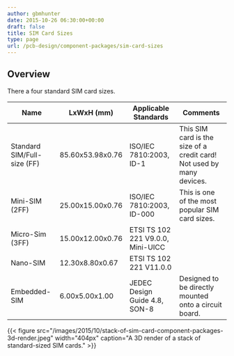 ```yaml
---
author: gbmhunter
date: 2015-10-26 06:30:00+00:00
draft: false
title: SIM Card Sizes
type: page
url: /pcb-design/component-packages/sim-card-sizes
---
```


## Overview

There a four standard SIM card sizes.

<table>
    <thead>
        <tr>
            <th>Name</th>
            <th>LxWxH (mm)</th>
            <th>Applicable Standards</th>
            <th>Comments</th>
        </tr>
    </thead>
<tbody>
<tr>
<td>Standard SIM/Full-size (FF)</td>
<td>85.60x53.98x0.76</td>
<td>ISO/IEC 7810:2003, ID-1</td>
<td>This SIM card is the size of a credit card! Not used by many devices.</td>
</tr>
<tr>
<td>Mini-SIM (2FF)
</td>
<td>25.00x15.00x0.76
</td>
<td>ISO/IEC 7810:2003, ID-000
</td>
<td>This is one of the most popular SIM card sizes.
</td></tr><tr >
<td>Micro-Sim (3FF)
</td>
<td>15.00x12.00x0.76
</td>
<td>ETSI TS 102 221 V9.0.0, Mini-UICC
</td>
<td> 
</td></tr><tr >
<td>Nano-SIM
</td>
<td >12.30x8.80x0.67
</td>
<td >ETSI TS 102 221 V11.0.0
</td>
<td > 
</td></tr><tr >
<td >Embedded-SIM
</td>
<td >6.00x5.00x1.00</td>
<td >JEDEC Design Guide 4.8, SON-8
</td>
<td >Designed to be directly mounted onto a circuit board. 
</td></tr></tbody></table>

{{< figure src="/images/2015/10/stack-of-sim-card-component-packages-3d-render.jpeg" width="404px" caption="A 3D render of a stack of standard-sized SIM cards."  >}}
